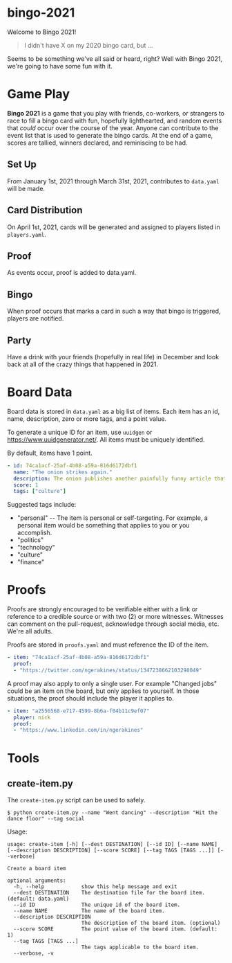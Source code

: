 # bingo-2021

Welcome to Bingo 2021!

> I didn't have X on my 2020 bingo card, but ...

Seems to be something we've all said or heard, right? Well with Bingo 2021, we're going to have some fun with it.

# Game Play

**Bingo 2021** is a game that you play with friends, co-workers, or strangers to race to fill a bingo card with fun, hopefully lighthearted, and random events that *could* occur over the course of the year. Anyone can contribute to the event list that is used to generate the bingo cards. At the end of a game, scores are tallied, winners declared, and reminiscing to be had. 

## Set Up

From January 1st, 2021 through March 31st, 2021, contributes to `data.yaml` will be made.

## Card Distribution

On April 1st, 2021, cards will be generated and assigned to players listed in `players.yaml`.

## Proof

As events occur, proof is added to data.yaml.

## Bingo

When proof occurs that marks a card in such a way that bingo is triggered, players are notified.

## Party

Have a drink with your friends (hopefully in real life) in December and look back at all of the crazy things that happened in 2021.

# Board Data

Board data is stored in `data.yaml` as a big list of items. Each item has an id, name, description, zero or more tags, and a point value.

To generate a unique ID for an item, use `uuidgen` or https://www.uuidgenerator.net/. All items must be uniquely identified.

By default, items have 1 point.

```yaml
- id: 74ca1acf-25af-4b08-a59a-816d6172dbf1
  name: "The onion strikes again."
  description: The onion publishes another painfully funny article that strikes too close to home.
  score: 1
  tags: ["culture"]
```

Suggested tags include:
* "personal" -- The item is personal or self-targeting. For example, a personal item would be something that applies to you or you accomplish.
* "politics"
* "technology"
* "culture"
* "finance"

# Proofs

Proofs are strongly encouraged to be verifiable either with a link or reference to a credible source or with two (2) or more witnesses. Witnesses can comment on the pull-request, acknowledge through social media, etc. We're all adults.

Proofs are stored in `proofs.yaml` and must reference the ID of the item.

```yaml
- item: "74ca1acf-25af-4b08-a59a-816d6172dbf1"
  proof:
  - "https://twitter.com/ngerakines/status/1347238662103298049"
```

A proof may also apply to only a single user. For example "Changed jobs" could be an item on the board, but only applies to yourself. In those situations, the proof should include the player it applies to.

```yaml
- item: "a2556568-e717-4599-8b6a-f04b11c9ef07"
  player: nick
  proof:
  - "https://www.linkedin.com/in/ngerakines"
```

# Tools

## create-item.py

The `create-item.py` script can be used to safely.

    $ python create-item.py --name "Went dancing" --description "Hit the dance floor" --tag social

Usage:

```
usage: create-item [-h] [--dest DESTINATION] [--id ID] [--name NAME] [--description DESCRIPTION] [--score SCORE] [--tag TAGS [TAGS ...]] [--verbose]

Create a board item

optional arguments:
  -h, --help            show this help message and exit
  --dest DESTINATION    The destination file for the board item. (default: data.yaml)
  --id ID               The unique id of the board item.
  --name NAME           The name of the board item.
  --description DESCRIPTION
                        The description of the board item. (optional)
  --score SCORE         The point value of the board item. (default: 1)
  --tag TAGS [TAGS ...]
                        The tags applicable to the board item.
  --verbose, -v
```

